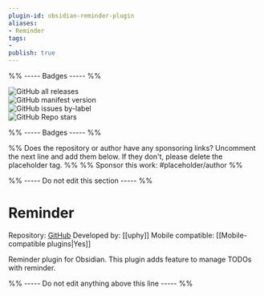 ```yaml
---
plugin-id: obsidian-reminder-plugin
aliases:
- Reminder
tags: 
- 
publish: true
---
```


%% ----- Badges ----- %%

![GitHub all releases](https://img.shields.io/github/downloads/uphy/obsidian-reminder/total?color=573E7A&logo=github&style=for-the-badge)   
![GitHub manifest version](https://img.shields.io/github/manifest-json/v/uphy/obsidian-reminder?color=573E7A&logo=github&style=for-the-badge)   
![GitHub issues by-label](https://img.shields.io/github/issues/uphy/obsidian-reminder/help%20wanted?color=573E7A&logo=github&style=for-the-badge)   
![GitHub Repo stars](https://img.shields.io/github/stars/uphy/obsidian-reminder?color=573E7A&logo=github&style=for-the-badge)

%% ----- Badges ----- %%

%% Does the repository or author have any sponsoring links? Uncomment the next line and add them below. If they don't, please delete the placeholder tag. %%
%% Sponsor this work: #placeholder/author %%

%% ----- Do not edit this section ----- %%

# Reminder

Repository: [GitHub](https://github.com/uphy/obsidian-reminder)
Developed by: [[uphy]]
Mobile compatible: [[Mobile-compatible plugins|Yes]]

Reminder plugin for Obsidian. This plugin adds feature to manage TODOs with reminder.

%% ----- Do not edit anything above this line ----- %% 
